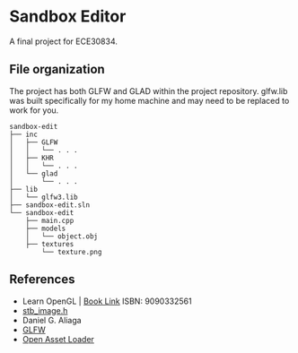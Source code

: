 # Sandbox Editor
A final project for ECE30834.
## File organization
The project has both GLFW and GLAD within the project repository. glfw.lib was built specifically for my home machine and may need to be replaced to work for you.
```
sandbox-edit
├── inc
│   ├── GLFW
│   │   └── . . .
│   ├── KHR
│   │   └── . . .
│   └── glad
│       └── . . .
├── lib
│   └── glfw3.lib
├── sandbox-edit.sln
└── sandbox-edit
    ├── main.cpp
    ├── models
    │   └── object.obj
    ├── textures
        └── texture.png 
```

## References
- Learn OpenGL | [Book Link](https://www.amazon.com/gp/product/9090332561/ref=as_li_tl?tag=joeydevries-20&ie=UTF8&linkId=7dc8cb69143266ce47e97e21350bbfff&geniuslink=true) ISBN: 9090332561
- [stb_image.h](https://github.com/nothings/stb)
- Daniel G. Aliaga
- [GLFW](https://www.glfw.org/download.html)
- [Open Asset Loader](https://assimp-docs.readthedocs.io/en/v5.1.0/)
